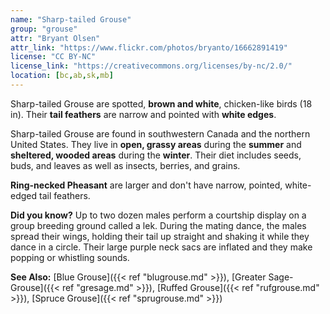 ```yaml
---
name: "Sharp-tailed Grouse"
group: "grouse"
attr: "Bryant Olsen"
attr_link: "https://www.flickr.com/photos/bryanto/16662891419"
license: "CC BY-NC"
license_link: "https://creativecommons.org/licenses/by-nc/2.0/"
location: [bc,ab,sk,mb]
---
```

Sharp-tailed Grouse are spotted, **brown and white**, chicken-like birds (18 in). Their **tail feathers** are narrow and pointed with **white edges**.

Sharp-tailed Grouse are found in southwestern Canada and the northern United States. They live in **open, grassy areas** during the **summer** and **sheltered, wooded areas** during the **winter**. Their diet includes seeds, buds, and leaves as well as insects, berries, and grains.

**Ring-necked Pheasant** are larger and don't have narrow, pointed, white-edged tail feathers.

**Did you know?** Up to two dozen males perform a courtship display on a group breeding ground called a lek. During the mating dance, the males spread their wings, holding their tail up straight and shaking it while they dance in a circle. Their large purple neck sacs are inflated and they make popping or whistling sounds.

<!-- generated, do not edit -->
**See Also:**
[Blue Grouse]({{< ref "blugrouse.md" >}}),
[Greater Sage-Grouse]({{< ref "gresage.md" >}}),
[Ruffed Grouse]({{< ref "rufgrouse.md" >}}),
[Spruce Grouse]({{< ref "sprugrouse.md" >}})
